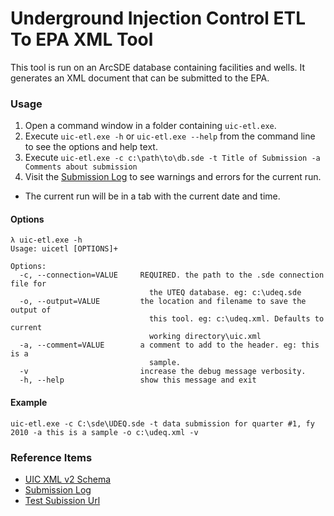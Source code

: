 ﻿# Underground Injection Control ETL To EPA XML Tool

This tool is run on an ArcSDE database containing facilities and wells. It generates
an XML document that can be submitted to the EPA.

### Usage

1. Open a command window in a folder containing `uic-etl.exe`.
1. Execute `uic-etl.exe -h` or `uic-etl.exe --help` from the command line to see the options and help text.
1. Execute `uic-etl.exe -c c:\path\to\db.sde -t Title of Submission -a Comments about submission`
1. Visit the [Submission Log](https://docs.google.com/spreadsheets/d/1jeYvLWq7XFmDgKayO7ZFyNuqzkRnDS9Wz0ozwquTErA/) to see warnings and errors for the current run.
  - The current run will be in a tab with the current date and time.

#### Options
```
λ uic-etl.exe -h
Usage: uicetl [OPTIONS]+

Options:
  -c, --connection=VALUE     REQUIRED. the path to the .sde connection file for
                               the UTEQ database. eg: c:\udeq.sde
  -o, --output=VALUE         the location and filename to save the output of
                               this tool. eg: c:\udeq.xml. Defaults to current
                               working directory\uic.xml
  -a, --comment=VALUE        a comment to add to the header. eg: this is a
                               sample.
  -v                         increase the debug message verbosity.
  -h, --help                 show this message and exit
```

#### Example

`uic-etl.exe -c C:\sde\UDEQ.sde -t data submission for quarter #1, fy 2010 -a this is a sample -o c:\udeq.xml -v`

### Reference Items

- [UIC XML v2 Schema](http://www.exchangenetwork.net/schema/UIC/2/UIC_SampleXML_v2.0.xml)
- [Submission Log](https://docs.google.com/spreadsheets/d/1jeYvLWq7XFmDgKayO7ZFyNuqzkRnDS9Wz0ozwquTErA/)
- [Test Subission Url](https://enservicestest.epacdxnode.net/login.aspx)
